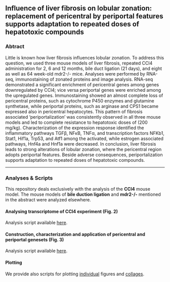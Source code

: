 ## Influence of liver fibrosis on lobular zonation: replacement of pericentral by periportal features supports adaptation to repeated doses of hepatotoxic compounds


### Abtract

Little is known how liver fibrosis influences lobular zonation. To address this question, we used three mouse models of liver fibrosis, repeated CCl4 administration for 2, 6 and 12 months, bile duct ligation (21 days), and eight as well as 64 week-old mdr2-/- mice. Analyses were performed by RNA-seq, immunostaining of zonated proteins and image analysis. RNA-seq demonstrated a significant enrichment of pericentral genes among genes downregulated by CCl4; vice versa periportal genes were enriched among the upregulated genes. Immunostaining showed an almost complete loss of pericentral proteins, such as cytochrome P450 enzymes and glutamine synthetase, while periportal proteins, such as arginase and CPS1 became expressed also in pericentral hepatocytes. This pattern of fibrosis associated ‘periportalization’ was consistently observed in all three mouse models and led to complete resistance to hepatotoxic doses of   (200 mg/kg). Characterization of the expression response identified the inflammatory pathways TGFβ, NFκB, TNFα, and transcription factors NFKb1, Stat1, Hif1a, Trp53, and Atf1 among the activated, while estrogen associated pathways, Hnf4a and Hnf1a were decreased. In conclusion, liver fibrosis leads to strong alterations of lobular zonation, where the pericentral region adopts periportal features. Beside adverse consequences, periportalization supports adaptation to repeated doses of hepatotoxic compounds.

***

### Analyses & Scripts
This repository deals exclusively with the analysis of the **CCl4** mouse model. The mouse models of **bile duction ligation** and **mdr2-/-** mentioned in the abstract were analyzed elsewhere. 

#### Analysing transcriptome of CCl4 experiment (Fig. 2)
Analysis script available [here](https://github.com/saezlab/LiverZonation/blob/master/analyses/ccl4_analysis.Rmd).

#### Construction, characterization and application of pericentral and periportal genesets (Fig. 3)
Analysis script available [here](https://github.com/saezlab/LiverZonation/blob/master/analyses/zonation_analysis.Rmd).

#### Plotting
We provide also scripts for plotting [individual](https://github.com/saezlab/LiverZonation/blob/master/analyses/plot_figures.Rmd) figures and [collages](https://github.com/saezlab/LiverZonation/blob/master/analyses/figure_arrangement.Rmd).

